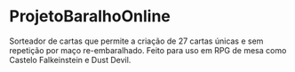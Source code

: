 # ProjetoBaralhoOnline
 Sorteador de cartas que permite a criação de 27 cartas únicas e sem repetição por maço re-embaralhado. Feito para uso em RPG de mesa como Castelo Falkeinstein e Dust Devil.
